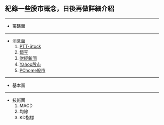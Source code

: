 ## 紀錄一些股市概念，日後再做詳細介紹
---
* 籌碼面
---
* 消息面
	1. [PTT-Stock](https://term.ptt.cc/)
	2. [鉅亨](https://www.cnyes.com/)
	3. [財經新聞](https://fund.megabank.com.tw/ETFWeb/HTML/ETNEWS.DJHTM#TYPE=1&DATE=&PAGE=1)
	4. [Yahoo股市](https://tw.finance.yahoo.com/)
	5. [PChome股市](https://pchome.megatime.com.tw/)
---
* 基本面
---
* 技術面
	1. MACD
	2. 均線
	3. KD指標
<!--stackedit_data:
eyJoaXN0b3J5IjpbLTY2MzMwNzQwMywtMzAxMTg2NTNdfQ==
-->